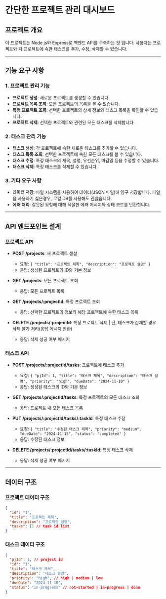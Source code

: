 # 간단한 프로젝트 관리 대시보드

## 프로젝트 개요

이 프로젝트는 Node.js와 Express로 백엔드 API를 구축하는 것 입니다.
사용자는 프로젝트와 각 프로젝트에 속한 태스크를 추가, 수정, 삭제할 수 있습니다.

---

## 기능 요구 사항

### 1. 프로젝트 관리 기능

- **프로젝트 생성**: 새로운 프로젝트를 생성할 수 있습니다.
- **프로젝트 목록 조회**: 모든 프로젝트의 목록을 볼 수 있습니다.
- **특정 프로젝트 조회**: 선택한 프로젝트의 상세 정보와 태스크 목록을 확인할 수 있습니다.
- **프로젝트 삭제**: 선택한 프로젝트와 관련된 모든 태스크를 삭제합니다.

### 2. 태스크 관리 기능

- **태스크 생성**: 각 프로젝트에 속한 새로운 태스크를 추가할 수 있습니다.
- **태스크 목록 조회**: 선택한 프로젝트에 속한 모든 태스크를 볼 수 있습니다.
- **태스크 수정**: 특정 태스크의 제목, 설명, 우선순위, 마감일 등을 수정할 수 있습니다.
- **태스크 삭제**: 특정 태스크를 삭제할 수 있습니다.

### 3. 기타 요구 사항

- **데이터 저장**: 파일 시스템을 사용하여 데이터(JSON 파일)에 영구 저장합니다. 파일을 사용하기 싫은경우, 로컬 DB를 사용해도 괜찮습니다.
- **에러 처리**: 잘못된 요청에 대해 적절한 에러 메시지와 상태 코드를 반환합니다.

---

## API 엔드포인트 설계

### 프로젝트 API

- **POST /projects**: 새 프로젝트 생성

  - 요청: `{ "title": "프로젝트 제목", "description": "프로젝트 설명" }`
  - 응답: 생성된 프로젝트의 ID와 기본 정보

- **GET /projects**: 모든 프로젝트 조회

  - 응답: 모든 프로젝트 목록

- **GET /projects/:projectId**: 특정 프로젝트 조회

  - 응답: 선택한 프로젝트의 정보와 해당 프로젝트에 속한 태스크 목록

- **DELETE /projects/:projectId**: 특정 프로젝트 삭제 | 단, 태스크가 존재할 경우 삭제 불가 처리(응답 메시지 반환)
  - 응답: 삭제 성공 여부 메시지

### 태스크 API

- **POST /projects/:projectId/tasks**: 프로젝트에 태스크 추가

  - 요청: `{ "pjId": 1, "title": "태스크 제목", "description": "태스크 설명", "priority": "high", "dueDate": "2024-11-10" }`
  - 응답: 생성된 태스크의 ID와 기본 정보

- **GET /projects/:projectId/tasks**: 특정 프로젝트의 모든 태스크 조회

  - 응답: 프로젝트 내 모든 태스크 목록

- **PUT /projects/:projectId/tasks/:taskId**: 특정 태스크 수정

  - 요청: `{ "title": "수정된 태스크 제목", "priority": "medium", "dueDate": "2024-11-15", "status": "completed" }`
  - 응답: 수정된 태스크 정보

- **DELETE /projects/:projectId/tasks/:taskId**: 특정 태스크 삭제
  - 응답: 삭제 성공 여부 메시지

---

## 데이터 구조

### 프로젝트 데이터 구조

```json
{
  "id": "1",
  "title": "프로젝트 제목",
  "description": "프로젝트 설명",
  "tasks": [] // task id list
}
```

### 태스크 데이터 구조

```json
{
  "pjId": 1, // project id
  "id": "1",
  "title": "태스크 제목",
  "description": "태스크 설명",
  "priority": "high", // high | medium | low
  "dueDate": "2024-11-10",
  "status": "in-progress" // not-started | in-progress | done
}
```
